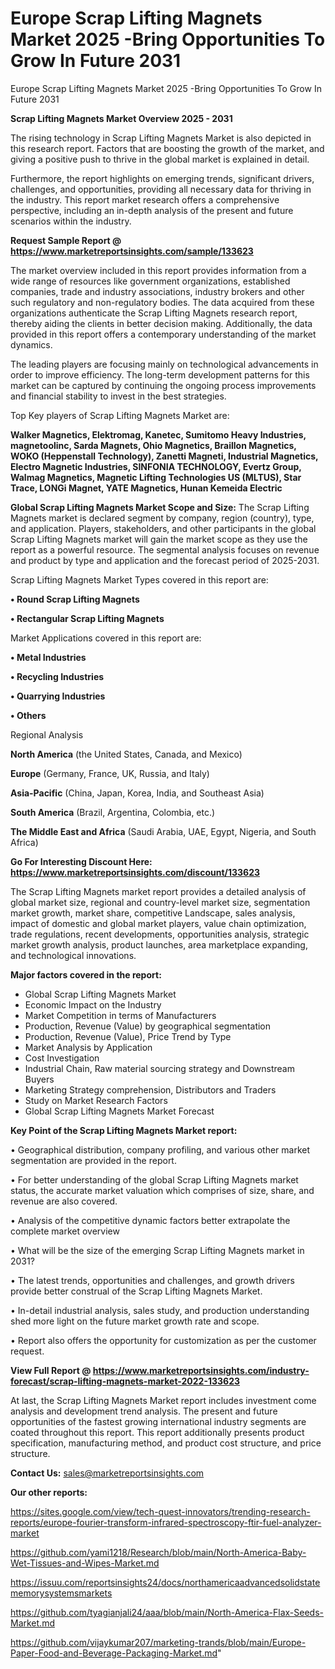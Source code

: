 # Europe Scrap Lifting Magnets Market 2025 -Bring Opportunities To Grow In Future 2031
 Europe Scrap Lifting Magnets Market 2025 -Bring Opportunities To Grow In Future 2031

<Strong> Scrap Lifting Magnets Market Overview 2025 - 2031</strong>

The rising technology in Scrap Lifting Magnets Market is also depicted in this research report. Factors that are boosting the growth of the market, and giving a positive push to thrive in the global market is explained in detail.

Furthermore, the report highlights on emerging trends, significant drivers, challenges, and opportunities, providing all necessary data for thriving in the industry. This report market research offers a comprehensive perspective, including an in-depth analysis of the present and future scenarios within the industry.

<strong>Request Sample Report @ <a href=https://www.marketreportsinsights.com/sample/133623>https://www.marketreportsinsights.com/sample/133623</a></strong>

The market overview included in this report provides information from a wide range of resources like government organizations, established companies, trade and industry associations, industry brokers and other such regulatory and non-regulatory bodies. The data acquired from these organizations authenticate the Scrap Lifting Magnets research report, thereby aiding the clients in better decision making. Additionally, the data provided in this report offers a contemporary understanding of the market dynamics.

The leading players are focusing mainly on technological advancements in order to improve efficiency. The long-term development patterns for this market can be captured by continuing the ongoing process improvements and financial stability to invest in the best strategies.

Top Key players of Scrap Lifting Magnets Market are:

<strong>Walker Magnetics, Elektromag, Kanetec, Sumitomo Heavy Industries, magnetoolinc, Sarda Magnets, Ohio Magnetics, Braillon Magnetics, WOKO (Heppenstall Technology), Zanetti Magneti, Industrial Magnetics, Electro Magnetic Industries, SINFONIA TECHNOLOGY, Evertz Group, Walmag Magnetics, Magnetic Lifting Technologies US (MLTUS), Star Trace, LONGi Magnet, YATE Magnetics, Hunan Kemeida Electric</strong>

<strong><b>Global Scrap Lifting Magnets Market Scope and Size:</b></strong>
The Scrap Lifting Magnets market is declared segment by company, region (country), type, and application. Players, stakeholders, and other participants in the global Scrap Lifting Magnets market will gain the market scope as they use the report as a powerful resource. The segmental analysis focuses on revenue and product by type and application and the forecast period of 2025-2031.

Scrap Lifting Magnets Market Types covered in this report are:

<strong>• Round Scrap Lifting Magnets

• Rectangular Scrap Lifting Magnets</strong>

Market Applications covered in this report are:

<strong>• Metal Industries

• Recycling Industries

• Quarrying Industries

• Others</strong> 

Regional Analysis

<strong>North America</strong> (the United States, Canada, and Mexico)

<strong>Europe</strong> (Germany, France, UK, Russia, and Italy)

<strong>Asia-Pacific</strong> (China, Japan, Korea, India, and Southeast Asia)

<strong>South America</strong> (Brazil, Argentina, Colombia, etc.)

<strong>The Middle East and Africa</strong> (Saudi Arabia, UAE, Egypt, Nigeria, and South Africa)

<strong>Go For Interesting Discount Here: <a href=https://www.marketreportsinsights.com/discount/133623>https://www.marketreportsinsights.com/discount/133623</a></strong>

The Scrap Lifting Magnets market report provides a detailed analysis of global market size, regional and country-level market size, segmentation market growth, market share, competitive Landscape, sales analysis, impact of domestic and global market players, value chain optimization, trade regulations, recent developments, opportunities analysis, strategic market growth analysis, product launches, area marketplace expanding, and technological innovations.

<strong><b>Major factors covered in the report:</b></strong>
<ul>
  <li>Global Scrap Lifting Magnets Market </li>
  <li>Economic Impact on the Industry</li>
  <li>Market Competition in terms of Manufacturers</li>
  <li>Production, Revenue (Value) by geographical segmentation</li>
  <li>Production, Revenue (Value), Price Trend by Type</li>
  <li>Market Analysis by Application</li>
  <li>Cost Investigation</li>
  <li>Industrial Chain, Raw material sourcing strategy and Downstream Buyers</li>
  <li>Marketing Strategy comprehension, Distributors and Traders</li>
  <li>Study on Market Research Factors</li>
  <li>Global Scrap Lifting Magnets Market Forecast</li>
</ul>

<strong><b>Key Point of the Scrap Lifting Magnets Market report:</b></strong>

• Geographical distribution, company profiling, and various other market segmentation are provided in the report.

• For better understanding of the global Scrap Lifting Magnets market status, the accurate market valuation which comprises of size, share, and revenue are also covered.

• Analysis of the competitive dynamic factors better extrapolate the complete market overview

• What will be the size of the emerging Scrap Lifting Magnets market in 2031?

• The latest trends, opportunities and challenges, and growth drivers provide better construal of the Scrap Lifting Magnets Market.

• In-detail industrial analysis, sales study, and production understanding shed more light on the future market growth rate and scope.

• Report also offers the opportunity for customization as per the customer request.

<strong><b>View Full Report @ <a href=https://www.marketreportsinsights.com/industry-forecast/scrap-lifting-magnets-market-2022-133623>https://www.marketreportsinsights.com/industry-forecast/scrap-lifting-magnets-market-2022-133623</a></b></strong>


At last, the Scrap Lifting Magnets Market report includes investment come analysis and development trend analysis. The present and future opportunities of the fastest growing international industry segments are coated throughout this report. This report additionally presents product specification, manufacturing method, and product cost structure, and price structure.

<strong>Contact Us:</strong>
sales@marketreportsinsights.com

<strong>Our other reports:</strong>

<a href=https://sites.google.com/view/tech-quest-innovators/trending-research-reports/europe-fourier-transform-infrared-spectroscopy-ftir-fuel-analyzer-market>https://sites.google.com/view/tech-quest-innovators/trending-research-reports/europe-fourier-transform-infrared-spectroscopy-ftir-fuel-analyzer-market</a>

<a href=https://github.com/yami1218/Research/blob/main/North-America-Baby-Wet-Tissues-and-Wipes-Market.md>https://github.com/yami1218/Research/blob/main/North-America-Baby-Wet-Tissues-and-Wipes-Market.md</a>

<a href=https://issuu.com/reportsinsights24/docs/northamericaadvancedsolidstatememorysystemsmarkets>https://issuu.com/reportsinsights24/docs/northamericaadvancedsolidstatememorysystemsmarkets</a>

<a href=https://github.com/tyagianjali24/aaa/blob/main/North-America-Flax-Seeds-Market.md>https://github.com/tyagianjali24/aaa/blob/main/North-America-Flax-Seeds-Market.md</a>

<a href=https://github.com/vijaykumar207/marketing-trands/blob/main/Europe-Paper-Food-and-Beverage-Packaging-Market.md>https://github.com/vijaykumar207/marketing-trands/blob/main/Europe-Paper-Food-and-Beverage-Packaging-Market.md</a>"
